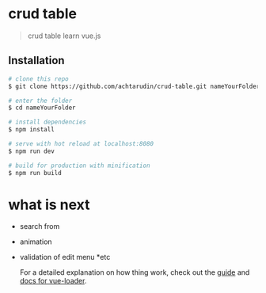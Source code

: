 # crud table

> crud table learn vue.js

## Installation

```bash
# clone this repo
$ git clone https://github.com/achtarudin/crud-table.git nameYourFolder

# enter the folder
$ cd nameYourFolder

# install dependencies
$ npm install

# serve with hot reload at localhost:8080
$ npm run dev

# build for production with minification
$ npm run build
```

# what is next

* search from
* animation
* validation of edit menu
  \*etc

  For a detailed explanation on how thing work, check out the [guide](http://vuejs-templates.github.io/webpack/) and [docs for vue-loader](http://vuejs.github.io/vue-loader).
